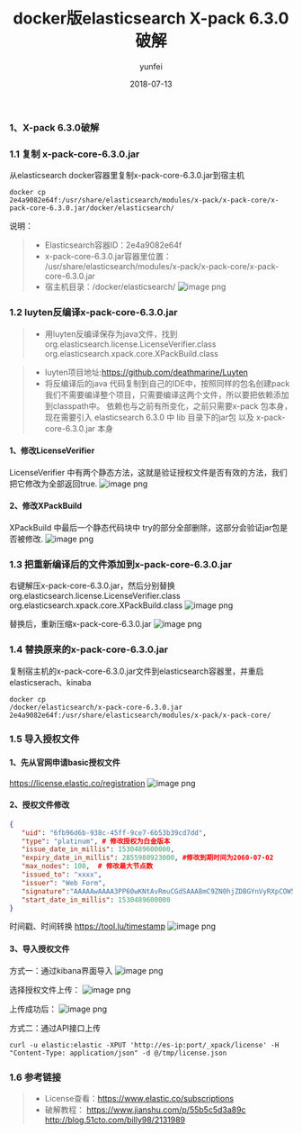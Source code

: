 ﻿---
layout: post
title: 'docker版elasticsearch X-pack 6.3.0破解'
date: 2018-07-13
author: yunfei
tags: docker
---

### 1、X-pack 6.3.0破解    
### 1.1 复制 x-pack-core-6.3.0.jar
从elasticsearch docker容器里复制x-pack-core-6.3.0.jar到宿主机
```text
docker cp
2e4a9082e64f:/usr/share/elasticsearch/modules/x-pack/x-pack-core/x-pack-core-6.3.0.jar/docker/elasticsearch/
```

说明：
>* Elasticsearch容器ID：2e4a9082e64f
>* x-pack-core-6.3.0.jar容器里位置：
/usr/share/elasticsearch/modules/x-pack/x-pack-core/x-pack-core-6.3.0.jar
>* 宿主机目录：/docker/elasticsearch/
![image png](/assets/img/docker1.png)
 

### 1.2 luyten反编译x-pack-core-6.3.0.jar
>* 用luyten反编译保存为java文件，找到
org.elasticsearch.license.LicenseVerifier.class
org.elasticsearch.xpack.core.XPackBuild.class

>* luyten项目地址:https://github.com/deathmarine/Luyten
>* 将反编译后的java 代码复制到自己的IDE中，按照同样的包名创建pack
我们不需要编译整个项目，只需要编译这两个文件，所以要把依赖添加到classpath中。
依赖也与之前有所变化，之前只需要x-pack 包本身，现在需要引入 elasticsearch 6.3.0 中 lib 目录下的jar包 以及 x-pack-core-6.3.0.jar 本身

#### 1、修改LicenseVerifier
LicenseVerifier 中有两个静态方法，这就是验证授权文件是否有效的方法，我们把它修改为全部返回true.
![image png](/assets/img/license.png)

#### 2、修改XPackBuild
XPackBuild 中最后一个静态代码块中 try的部分全部删除，这部分会验证jar包是否被修改.
![image png](/assets/img/XPackBuild.png)


### 1.3 把重新编译后的文件添加到x-pack-core-6.3.0.jar
右键解压x-pack-core-6.3.0.jar，然后分别替换
org.elasticsearch.license.LicenseVerifier.class 
org.elasticsearch.xpack.core.XPackBuild.class
![image png](/assets/img/xpack-core.png)

替换后，重新压缩x-pack-core-6.3.0.jar
![image png](/assets/img/xpack-zip.png)
 

### 1.4 替换原来的x-pack-core-6.3.0.jar
复制宿主机的x-pack-core-6.3.0.jar文件到elasticsearch容器里，并重启elasticserach、kinaba
```text
docker cp
/docker/elasticsearch/x-pack-core-6.3.0.jar  2e4a9082e64f:/usr/share/elasticsearch/modules/x-pack/x-pack-core/
```

### 1.5 导入授权文件
#### 1、先从官网申请basic授权文件
https://license.elastic.co/registration
![image png](/assets/img/license-basic.png)


#### 2、授权文件修改
```json
{
   "uid": "6fb96d6b-938c-45ff-9ce7-6b53b39cd7dd",
   "type": "platinum", # 修改授权为白金版本
   "issue_date_in_millis": 1530489600000,
   "expiry_date_in_millis": 2855980923000, #修改到期时间为2060-07-02
   "max_nodes": 100,  # 修改最大节点数
   "issued_to": "xxxx",
   "issuer": "Web Form",
   "signature":"AAAAAwAAAA3PP60wKNtAvRmuCGdSAAABmC9ZN0hjZDBGYnVyRXpCOW5Bb3FjZDAxOWpSbTVoMVZwUzRxVk1PSmkxaktJRVl5MUYvUWh3bHZVUTllbXNPbzBUemtnbWpBbmlWRmRZb25KNFlBR2x0TXc2K2p1Y1VtMG1UQU9TRGZVSGRwaEJGUjE3bXd3LzRqZ05iLzRteWFNekdxRGpIYlFwYkJiNUs0U1hTVlJKNVlXekMrSlVUdFIvV0FNeWdOYnlESDc3MWhlY3hSQmdKSjJ2ZTcvYlBFOHhPQlV3ZHdDQ0tHcG5uOElCaDJ4K1hob29xSG85N0kvTWV3THhlQk9NL01V",
   "start_date_in_millis": 1530489600000
} 
```

时间戳、时间转换
https://tool.lu/timestamp
![image png](/assets/img/timesmap.png)


#### 3、导入授权文件
方式一：通过kibana界面导入
![image png](/assets/img/kibana-license.png)

选择授权文件上传：
![image png](/assets/img/license-upload.png)

上传成功后：
![image png](/assets/img/upload-success.png)

方式二：通过API接口上传
```text
curl -u elastic:elastic -XPUT 'http://es-ip:port/_xpack/license' -H "Content-Type: application/json" -d @/tmp/license.json
```

### 1.6 参考链接
>* License查看：https://www.elastic.co/subscriptions
>* 破解教程：
https://www.jianshu.com/p/55b5c5d3a89c
http://blog.51cto.com/billy98/2131989




